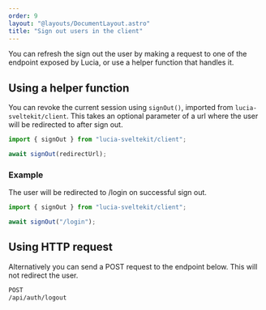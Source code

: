 ```yaml
---
order: 9
layout: "@layouts/DocumentLayout.astro"
title: "Sign out users in the client"
---
```


You can refresh the sign out the user by making a request to one of the endpoint exposed by Lucia, or use a helper function that handles it. 

## Using a helper function

You can revoke the current session using `signOut()`, imported from `lucia-sveltekit/client`. This takes an optional parameter of a url where the user will be redirected to after sign out.

```ts
import { signOut } from "lucia-sveltekit/client";

await signOut(redirectUrl);
```

### Example

The user will be redirected to /login on successful sign out.

```ts
import { signOut } from "lucia-sveltekit/client";

await signOut("/login");
```

## Using HTTP request

Alternatively you can send a POST request to the endpoint below. This will not redirect the user.

```bash
POST
/api/auth/logout
```